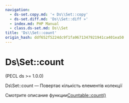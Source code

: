 ```yaml
---
navigation:
  - ds-set.copy.md: '« Ds\\Set::copy'
  - ds-set.diff.md: 'Ds\\Set::diff »'
  - index.md: PHP Manual
  - class.ds-set.md: Ds\\Set
title: 'Ds\\Set::count'
origin_hash: ddf652f5224dc9f1fa9671347921941ca401ea50
---
```

# Ds\\Set::count

(PECL ds >= 1.0.0)

Ds\\Set::count — Повертає кількість елементів колекції

Смотрите описание функции[Countable::count()](countable.count.md)
